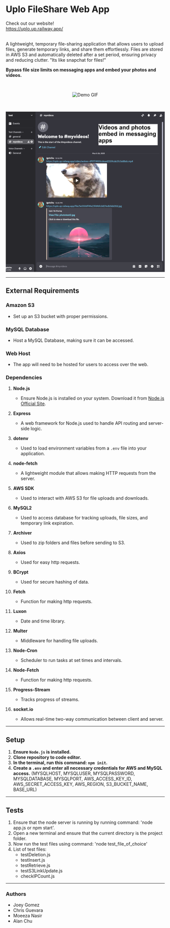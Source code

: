 # Uplo FileShare Web App

Check out our website!<br>
<a>https://uplo.up.railway.app/</a>
<br><br>

A lightweight, temporary file-sharing application that allows users to upload files, generate temporary links, and share them effortlessly. Files are stored in AWS S3 and automatically deleted after a set period, ensuring privacy and reducing clutter. "Its like snapchat for files!"

**Bypass file size limits on messaging apps and embed your photos and videos.** 

<br>
<p align="center">
  <img src="assets/previewGif.gif" alt="Demo GIF" />
</p>
<br>
<p align="center">
  <img src="assets/embed.png" alt="Alt Text" width="800"/>
</p>


---

## External Requirements

### Amazon S3
- Set up an S3 bucket with proper permissions.

### MySQL Database
- Host a MySQL Database, making sure it can be accessed.

### Web Host
- The app will need to be hosted for users to access over the web.


### Dependencies
1. **Node.js**  
   - Ensure Node.js is installed on your system. Download it from [Node.js Official Site](https://nodejs.org/).

2. **Express**  
   - A web framework for Node.js used to handle API routing and server-side logic.

3. **dotenv**  
   - Used to load environment variables from a `.env` file into your application.

4. **node-fetch**  
   - A lightweight module that allows making HTTP requests from the server.

5. **AWS SDK**  
   - Used to interact with AWS S3 for file uploads and downloads.

6. **MySQL2**  
   - Used to access database for tracking uploads, file sizes, and temporary link expiration.

7. **Archiver**
   - Used to zip folders and files before sending to S3\.

8. **Axios**
   - Used for easy http requests.

9. **BCrypt**
   - Used for secure hashing of data.

10. **Fetch**
    - Function for making http requests.

11. **Luxon**
    - Date and time library.

12. **Multer**
    - Middleware for handling file uploads.

13. **Node-Cron**
    - Scheduler to run tasks at set times and intervals.

14. **Node-Fetch**
    - Function for making http requests.

15. **Progress-Stream**
    - Tracks progress of streams.

16. **socket.io**
    - Allows real-time two-way communication between client and server.
   
---

## Setup
1. **Ensure `Node.js` is installed.**
2. **Clone repository to code editor.**
3. **In the terminal, run this command: `npm init`.**
4. **Create a `.env` and enter all necessary credentials for AWS and MySQL access.**
   (MYSQLHOST, MYSQLUSER, MYSQLPASSWORD, MYSQLDATABASE, MYSQLPORT, AWS_ACCESS_KEY_ID, AWS_SECRET_ACCESS_KEY, AWS_REGION, S3_BUCKET_NAME, BASE_URL)

---

## Tests
1. Ensure that the node server is running by running command: 'node app.js or npm start'.
2. Open a new terminal and ensure that the current directory is the project folder.
3. Now run the test files using command: 'node test_file_of_choice'
4. List of test files:
   - testDeletion.js
   - testInsert.js
   - testRetrieve.js
   - testS3LinkUpdate.js
   - checkIPCount.js

---

### Authors
- Joey Gomez
- Chris Guevara
- Moeeza Nasir
- Alan Chu

  
